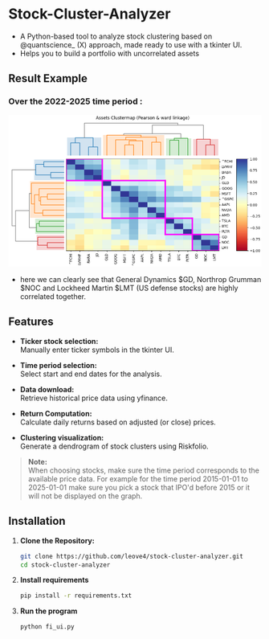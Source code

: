 # Stock-Cluster-Analyzer

- A Python-based tool to analyze stock clustering based on @quantscience_ (X) approach, made ready to use with a tkinter UI.
- Helps you to build a portfolio with uncorrelated assets

## Result Example
### Over the 2022-2025 time period :
![example](Figure_2.png)

- here we can clearly see that General Dynamics $GD, Northrop Grumman $NOC and Lockheed Martin $LMT (US defense stocks) are highly correlated together.

## Features

- **Ticker stock selection:**  
  Manually enter ticker symbols in the tkinter UI.

- **Time period selection:**  
  Select start and end dates for the analysis.

- **Data download:**  
  Retrieve historical price data using yfinance.

- **Return Computation:**  
  Calculate daily returns based on adjusted (or close) prices.

- **Clustering visualization:**  
  Generate a dendrogram of stock clusters using Riskfolio.

> **Note:**  
> When choosing stocks, make sure the time period corresponds to the available price data. For example for the time period 2015-01-01 to 2025-01-01 make sure you pick a stock that IPO'd before 2015 or it will not be displayed on the graph.


## Installation

1. **Clone the Repository:**

   ```bash
   git clone https://github.com/leove4/stock-cluster-analyzer.git
   cd stock-cluster-analyzer

2. **Install requirements**

   ```bash
   pip install -r requirements.txt

3. **Run the program**

   ```bash
   python fi_ui.py
